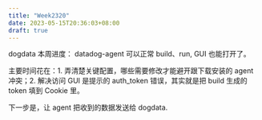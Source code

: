 ```yaml
---
title: "Week2320"
date: 2023-05-15T20:36:03+08:00
draft: true
---
```


dogdata 本周进度： datadog-agent 可以正常 build、run, GUI 也能打开了。

主要时间花在：1. 弄清楚关键配置，哪些需要修改才能避开跟下载安装的 agent 冲突；2. 解决访问 GUI 是提示的 auth_token 错误，其实就是把 build 生成的 token 填到 Cookie 里。

下一步是，让 agent 把收到的数据发送给 dogdata.

